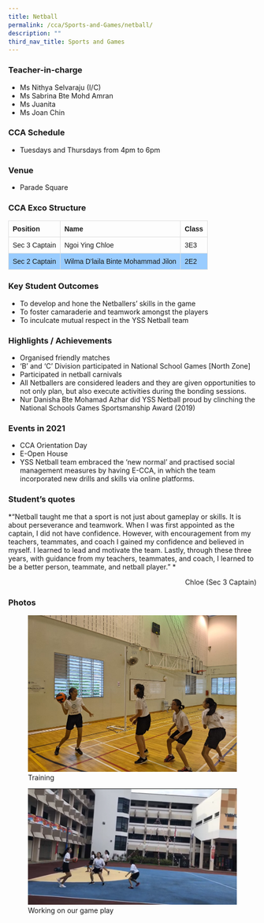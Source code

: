 ```yaml
---
title: Netball
permalink: /cca/Sports-and-Games/netball/
description: ""
third_nav_title: Sports and Games
---
```

### Teacher-in-charge
* Ms Nithya Selvaraju (I/C)
* Ms Sabrina Bte Mohd Amran
* Ms Juanita
* Ms Joan Chin

### CCA Schedule
* Tuesdays and Thursdays from 4pm to 6pm

### Venue
* Parade Square


### CCA Exco Structure

<style>
table {
  font-family: arial, sans-serif;
  border-collapse: collapse;
  width: 100%;
}

td, th {
  border: 1px solid #dddddd;
  text-align: left;
  padding: 8px;
}

tr:nth-child(even) {
  background-color: #99ccff;
}
</style>



| Position | Name | 	Class |
| -------- | -------- | -------- |
| Sec 3 Captain     | Ngoi Ying Chloe   | 3E3     |
| Sec 2 Captain     | Wilma D’laila Binte Mohammad  Jilon     | 2E2   |

### Key Student Outcomes

* To develop and hone the Netballers’ skills in the game
* To foster camaraderie and teamwork amongst the players
* To inculcate mutual respect in the YSS Netball team

### Highlights / Achievements

* Organised friendly matches
* ‘B’ and ‘C’ Division participated in National School Games [North Zone]
* Participated in netball carnivals
* All Netballers are considered leaders and they are given opportunities to not only plan, but also execute activities during the bonding sessions.
* Nur Danisha Bte Mohamad Azhar did YSS Netball proud by clinching the National Schools Games Sportsmanship Award (2019)

### Events in 2021

* CCA Orientation Day   
* E-Open House
* YSS Netball team embraced the ‘new normal’ and practised social management measures by having E-CCA, in which the team incorporated new drills and skills via online platforms.

### Student’s quotes

*“Netball taught me that a sport is not just about gameplay or skills. It is about perseverance and teamwork. When I was first appointed as the captain, I did not have confidence. However, with encouragement from my teachers, teammates, and coach I gained my confidence and believed in myself. I learned to lead and motivate the team. Lastly, through these three years, with guidance from my teachers, teammates, and coach, I learned to be a better person, teammate, and netball player.” *

<div style="text-align:right">Chloe (Sec 3 Captain)</div>

### Photos

<figure><img src="/images/StudDevelopment/CCAs/SportsGames/Netball/Netball-1.jpg"><figcaption>Training</figcaption></figure>

<figure><img src="/images/StudDevelopment/CCAs/SportsGames/Netball/Netball-3.png"><figcaption>Working on our game play</figcaption></figure>